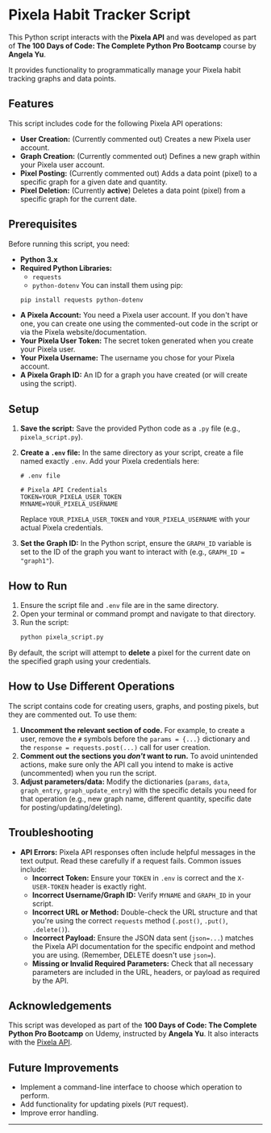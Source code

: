 # Pixela Habit Tracker Script

This Python script interacts with the **Pixela API** and was developed as part of **The 100 Days of Code: The Complete Python Pro Bootcamp** course by **Angela Yu**.

It provides functionality to programmatically manage your Pixela habit tracking graphs and data points.

## Features

This script includes code for the following Pixela API operations:

* **User Creation:** (Currently commented out) Creates a new Pixela user account.
* **Graph Creation:** (Currently commented out) Defines a new graph within your Pixela user account.
* **Pixel Posting:** (Currently commented out) Adds a data point (pixel) to a specific graph for a given date and quantity.
* **Pixel Deletion:** (Currently **active**) Deletes a data point (pixel) from a specific graph for the current date.

## Prerequisites

Before running this script, you need:

* **Python 3.x**
* **Required Python Libraries:**
    * `requests`
    * `python-dotenv`
    You can install them using pip:
    ```bash
    pip install requests python-dotenv
    ```
* **A Pixela Account:** You need a Pixela user account. If you don't have one, you can create one using the commented-out code in the script or via the Pixela website/documentation.
* **Your Pixela User Token:** The secret token generated when you create your Pixela user.
* **Your Pixela Username:** The username you chose for your Pixela account.
* **A Pixela Graph ID:** An ID for a graph you have created (or will create using the script).

## Setup

1.  **Save the script:** Save the provided Python code as a `.py` file (e.g., `pixela_script.py`).
2.  **Create a `.env` file:** In the same directory as your script, create a file named exactly `.env`. Add your Pixela credentials here:
    ```dotenv
    # .env file

    # Pixela API Credentials
    TOKEN=YOUR_PIXELA_USER_TOKEN
    MYNAME=YOUR_PIXELA_USERNAME
    ```
    Replace `YOUR_PIXELA_USER_TOKEN` and `YOUR_PIXELA_USERNAME` with your actual Pixela credentials.

3.  **Set the Graph ID:** In the Python script, ensure the `GRAPH_ID` variable is set to the ID of the graph you want to interact with (e.g., `GRAPH_ID = "graph1"`).

## How to Run

1.  Ensure the script file and `.env` file are in the same directory.
2.  Open your terminal or command prompt and navigate to that directory.
3.  Run the script:
    ```bash
    python pixela_script.py
    ```

By default, the script will attempt to **delete** a pixel for the current date on the specified graph using your credentials.

## How to Use Different Operations

The script contains code for creating users, graphs, and posting pixels, but they are commented out. To use them:

1.  **Uncomment the relevant section of code.** For example, to create a user, remove the `#` symbols before the `params = {...}` dictionary and the `response = requests.post(...)` call for user creation.
2.  **Comment out the sections you *don't* want to run.** To avoid unintended actions, make sure only the API call you intend to make is active (uncommented) when you run the script.
3.  **Adjust parameters/data:** Modify the dictionaries (`params`, `data`, `graph_entry`, `graph_update_entry`) with the specific details you need for that operation (e.g., new graph name, different quantity, specific date for posting/updating/deleting).

## Troubleshooting

* **API Errors:** Pixela API responses often include helpful messages in the text output. Read these carefully if a request fails. Common issues include:
    * **Incorrect Token:** Ensure your `TOKEN` in `.env` is correct and the `X-USER-TOKEN` header is exactly right.
    * **Incorrect Username/Graph ID:** Verify `MYNAME` and `GRAPH_ID` in your script.
    * **Incorrect URL or Method:** Double-check the URL structure and that you're using the correct `requests` method (`.post()`, `.put()`, `.delete()`).
    * **Incorrect Payload:** Ensure the JSON data sent (`json=...`) matches the Pixela API documentation for the specific endpoint and method you are using. (Remember, DELETE doesn't use `json=`).
    * **Missing or Invalid Required Parameters:** Check that all necessary parameters are included in the URL, headers, or payload as required by the API.

## Acknowledgements

This script was developed as part of the **100 Days of Code: The Complete Python Pro Bootcamp** on Udemy, instructed by **Angela Yu**.
It also interacts with the [Pixela API](https://pixe.la/).

## Future Improvements

* Implement a command-line interface to choose which operation to perform.
* Add functionality for updating pixels (`PUT` request).
* Improve error handling.

---


